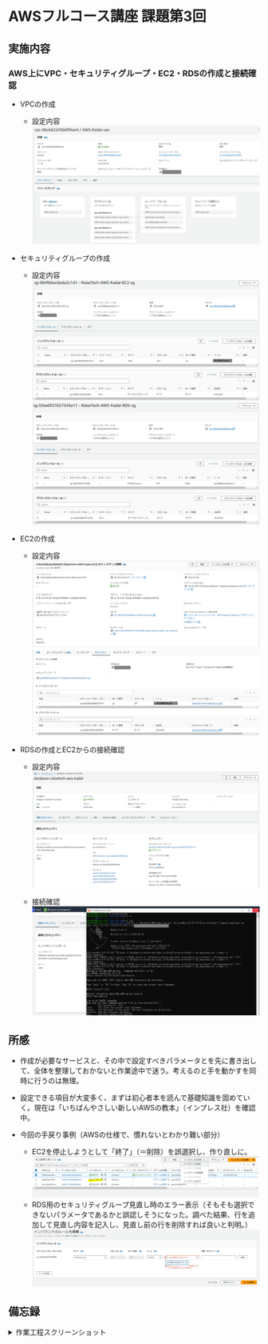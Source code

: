 # AWSフルコース講座 課題第3回

## 実施内容

### AWS上にVPC・セキュリティグループ・EC2・RDSの作成と接続確認

- VPCの作成
  - 設定内容  
    ![図1](images_lec4/1VPC-Properties.PNG)  


- セキュリティグループの作成
  - 設定内容  
    ![図2](images_lec4/2SG-EC2-Inbound.PNG)  
    ![図3](images_lec4/3SG-EC2-Outbound.PNG)  
    ![図4](images_lec4/4SG-RDS-Inbound.PNG)  
    ![図5](images_lec4/5SG-RDS-Outbound.PNG)  


- EC2の作成
  - 設定内容  
    ![図6](images_lec4/6EC2-properties1.PNG)  
    ![図7](images_lec4/7EC2-properties2.PNG)  


- RDSの作成とEC2からの接続確認
  - 設定内容  
    ![図8](images_lec4/8RDS-Properties1.PNG)  


  - 接続確認  
    ![図9](images_lec4/9RDS-MySQL-Access.PNG)  


## 所感

- 作成が必要なサービスと、その中で設定すべきパラメータとを先に書き出して、全体を整理しておかないと作業途中で迷う。考えるのと手を動かすを同時に行うのは無理。
- 設定できる項目が大変多く、まずは初心者本を読んで基礎知識を固めていく。現在は「いちばんやさしい新しいAWSの教本」（インプレス社）を確認中。

- 今回の手戻り事例（AWSの仕様で、慣れないとわかり難い部分）  
  - EC2を停止しようとして「終了」（＝削除）を誤選択し、作り直しに。
    ![図E1](images_lec4/E1_TerminateEC2.PNG)  
  - RDS用のセキュリティグループ見直し時のエラー表示（そもそも選択できないパラメータであるかと誤認しそうになった。調べた結果、行を追加して見直し内容を記入し、見直し前の行を削除すれば良いと判明。）
    ![図E3](images_lec4/E2_SG-RuleChangeError.PNG)  


## 備忘録

<details>
<summary>作業工程スクリーンショット</summary>

- EC2作成    
  ![図A1](images_lec4/A1_EC2Name-AMI.PNG)  
  ![図A2](images_lec4/A2_EC2-Keypair1.PNG)  
  ![図A3](images_lec4/A3_EC2-Key-NetworkSettings.PNG)  


- Ubuntu
  - unzip  
    ![図A4](images_lec4/A4_install-unzip.PNG)  
    ![図A5](images_lec4/A5_install-unzip2.PNG)  
    
    
  - AWS CLI  
    ![図A6](images_lec4/A6_AWSCLI2-1.PNG)  
    ![図A7](images_lec4/A7_AWSCLI2-2.PNG)  
    
    
- EC2接続  
  ![図A8](images_lec4/A8_EC2-chmod400.PNG)  
  ![図A9](images_lec4/A9_EC2-SSH-Access.PNG)  


- MySQLインストール  
  ![図A10](images_lec4/A10_InstallMySQL.PNG)  


 - RDS作成  
  ![図A11](images_lec4/A11_RDS-Instance-AutoScalingDisable.PNG)  
  ![図A12](images_lec4/A12_RDS-Connection1.PNG)  
  ![図A13](images_lec4/A13_RDS-raisetech-AWS-Kadai.PNG)  
  ![図A14](images_lec4/A14_RDS-Connection2.PNG)  


</details>
